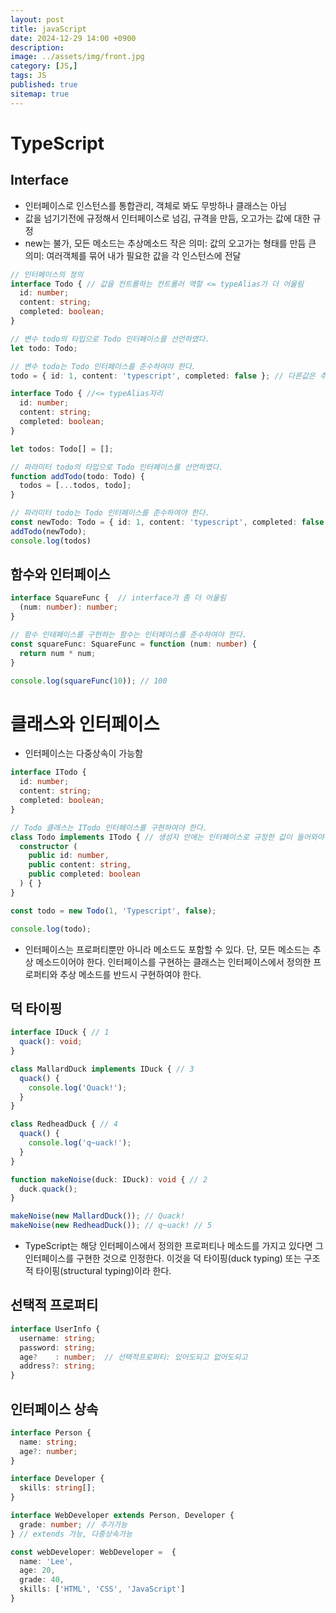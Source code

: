 ```yaml
---
layout: post
title: javaScript
date: 2024-12-29 14:00 +0900
description: 
image: ../assets/img/front.jpg
category: [JS,]
tags: JS
published: true
sitemap: true
---
```


# TypeScript

## Interface

- 인터페이스로 인스턴스를 통합관리, 객체로 봐도 무방하나 클래스는 아님
- 값을 넘기기전에 규정해서 인터페이스로 넘김, 규격을 만듬, 오고가는 값에 대한 규정
- new는 불가, 모든 메소드는 추상메소드
작은 의미: 값의 오고가는 형태를 만듬
큰 의미: 여러객체를 묶어 내가 필요한 값을 각 인스턴스에 전달

````typescript
// 인터페이스의 정의
interface Todo { // 값을 컨트롤하는 컨트롤러 역할 <= typeAlias가 더 어울림
  id: number;
  content: string;
  completed: boolean;
}

// 변수 todo의 타입으로 Todo 인터페이스를 선언하였다.
let todo: Todo;

// 변수 todo는 Todo 인터페이스를 준수하여야 한다.
todo = { id: 1, content: 'typescript', completed: false }; // 다른값은 추가 불가, 인터페이스 형에 맞춤, 애러X
````

````typescript
interface Todo { //<= typeAlias자리
  id: number;
  content: string;
  completed: boolean;
}

let todos: Todo[] = [];

// 파라미터 todo의 타입으로 Todo 인터페이스를 선언하였다.
function addTodo(todo: Todo) {
  todos = [...todos, todo];
}

// 파라미터 todo는 Todo 인터페이스를 준수하여야 한다.
const newTodo: Todo = { id: 1, content: 'typescript', completed: false };
addTodo(newTodo);
console.log(todos)
````

## 함수와 인터페이스

````typescript
interface SquareFunc {  // interface가 좀 더 어울림
  (num: number): number;
}

// 함수 인테페이스를 구현하는 함수는 인터페이스를 준수하여야 한다.
const squareFunc: SquareFunc = function (num: number) {
  return num * num;
}

console.log(squareFunc(10)); // 100
````

# 클래스와 인터페이스

- 인터페이스는 다중상속이 가능함
````typescript
interface ITodo {
  id: number;
  content: string;
  completed: boolean;
}

// Todo 클래스는 ITodo 인터페이스를 구현하여야 한다.
class Todo implements ITodo { // 생성자 안에는 인터페이스로 규정한 값이 들어와야됨
  constructor (
    public id: number,
    public content: string,
    public completed: boolean
  ) { }
}

const todo = new Todo(1, 'Typescript', false);

console.log(todo);
````

- 인터페이스는 프로퍼티뿐만 아니라 메소드도 포함할 수 있다. 단, 모든 메소드는 추상 메소드이어야 한다. 인터페이스를 구현하는 클래스는 인터페이스에서 정의한 프로퍼티와 추상 메소드를 반드시 구현하여야 한다.

## 덕 타이핑

````typescript
interface IDuck { // 1
  quack(): void;
}

class MallardDuck implements IDuck { // 3
  quack() {
    console.log('Quack!');
  }
}

class RedheadDuck { // 4
  quack() {
    console.log('q~uack!');
  }
}

function makeNoise(duck: IDuck): void { // 2
  duck.quack();
}

makeNoise(new MallardDuck()); // Quack!
makeNoise(new RedheadDuck()); // q~uack! // 5
````
- TypeScript는 해당 인터페이스에서 정의한 프로퍼티나 메소드를 가지고 있다면 그 인터페이스를 구현한 것으로 인정한다. 이것을 덕 타이핑(duck typing) 또는 구조적 타이핑(structural typing)이라 한다.


## 선택적 프로퍼티

````typescript
interface UserInfo {
  username: string;
  password: string;
  age?    : number;  // 선택적프로퍼티: 있어도되고 없어도되고
  address?: string;
}
````

## 인터페이스 상속

````typescript
interface Person {
  name: string;
  age?: number;
}

interface Developer {
  skills: string[];
}

interface WebDeveloper extends Person, Developer {
  grade: number; // 추가가능
} // extends 가능, 다중상속가능

const webDeveloper: WebDeveloper =  {
  name: 'Lee',
  age: 20,
  grade: 40,
  skills: ['HTML', 'CSS', 'JavaScript']
}
````


